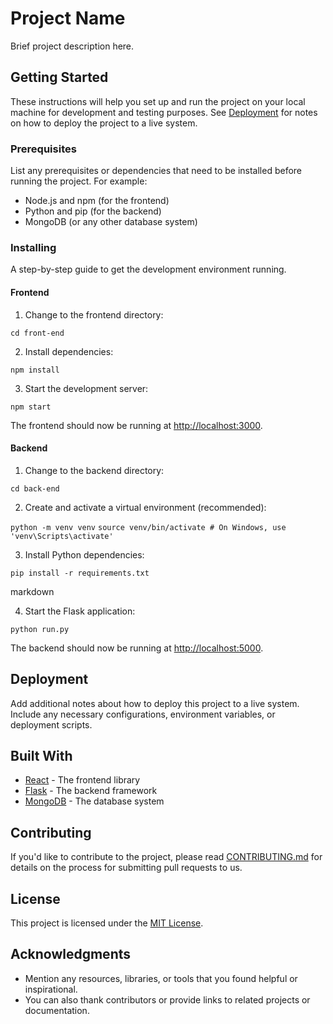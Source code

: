 # Project Name

Brief project description here.

## Getting Started

These instructions will help you set up and run the project on your local machine for development and testing purposes. See [Deployment](#deployment) for notes on how to deploy the project to a live system.

### Prerequisites

List any prerequisites or dependencies that need to be installed before running the project. For example:

- Node.js and npm (for the frontend)
- Python and pip (for the backend)
- MongoDB (or any other database system)

### Installing

A step-by-step guide to get the development environment running.

#### Frontend

1. Change to the frontend directory:

```cd front-end```


2. Install dependencies:

```npm install```


3. Start the development server:

```npm start```



The frontend should now be running at [http://localhost:3000](http://localhost:3000).

#### Backend

1. Change to the backend directory:

```cd back-end```


2. Create and activate a virtual environment (recommended):

```python -m venv venv```
```source venv/bin/activate # On Windows, use 'venv\Scripts\activate'```


3. Install Python dependencies:

```pip install -r requirements.txt```

markdown


4. Start the Flask application:

```python run.py```


The backend should now be running at [http://localhost:5000](http://localhost:5000).

## Deployment

Add additional notes about how to deploy this project to a live system. Include any necessary configurations, environment variables, or deployment scripts.

## Built With

- [React](https://reactjs.org/) - The frontend library
- [Flask](https://flask.palletsprojects.com/) - The backend framework
- [MongoDB](https://www.mongodb.com/) - The database system

## Contributing

If you'd like to contribute to the project, please read [CONTRIBUTING.md](CONTRIBUTING.md) for details on the process for submitting pull requests to us.

## License

This project is licensed under the [MIT License](LICENSE).

## Acknowledgments

- Mention any resources, libraries, or tools that you found helpful or inspirational.
- You can also thank contributors or provide links to related projects or documentation.
